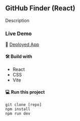 ## GitHub Finder (React)

Description

### Live Demo

🚀 [Deployed App](https://)

#### 🛠️ Build with

- React
- CSS
- Vite

#### 💻 Run this project

```
git clone [repo]
npm install
npm run dev
```
